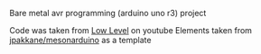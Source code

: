 Bare metal avr programming (arduino uno r3) project 

Code was taken from [Low Level](https://www.youtube.com/watch?v=5HgQkHzQc3o) on youtube
Elements taken from [jpakkane/mesonarduino](https://github.com/jpakkane/mesonarduino/tree/master) as a template
